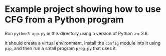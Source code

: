 # Example project showing how to use CFG from a Python program

Run `python3 app.py` in this directory using a version of Python >= 3.6.

It should create a virtual environment, install the `config` module into it using `pip`, and then run a small program `prog.py` that uses it.
